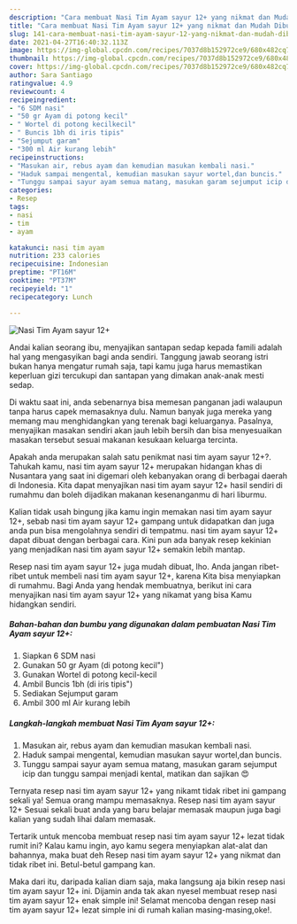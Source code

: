 ```yaml
---
description: "Cara membuat Nasi Tim Ayam sayur 12+ yang nikmat dan Mudah Dibuat"
title: "Cara membuat Nasi Tim Ayam sayur 12+ yang nikmat dan Mudah Dibuat"
slug: 141-cara-membuat-nasi-tim-ayam-sayur-12-yang-nikmat-dan-mudah-dibuat
date: 2021-04-27T16:40:32.113Z
image: https://img-global.cpcdn.com/recipes/7037d8b152972ce9/680x482cq70/nasi-tim-ayam-sayur-12-foto-resep-utama.jpg
thumbnail: https://img-global.cpcdn.com/recipes/7037d8b152972ce9/680x482cq70/nasi-tim-ayam-sayur-12-foto-resep-utama.jpg
cover: https://img-global.cpcdn.com/recipes/7037d8b152972ce9/680x482cq70/nasi-tim-ayam-sayur-12-foto-resep-utama.jpg
author: Sara Santiago
ratingvalue: 4.9
reviewcount: 4
recipeingredient:
- "6 SDM nasi"
- "50 gr Ayam di potong kecil"
- " Wortel di potong kecilkecil"
- " Buncis 1bh di iris tipis"
- "Sejumput garam"
- "300 ml Air kurang lebih"
recipeinstructions:
- "Masukan air, rebus ayam dan kemudian masukan kembali nasi."
- "Haduk sampai mengental, kemudian masukan sayur wortel,dan buncis."
- "Tunggu sampai sayur ayam semua matang, masukan garam sejumput icip dan tunggu sampai menjadi kental, matikan dan sajikan 😍"
categories:
- Resep
tags:
- nasi
- tim
- ayam

katakunci: nasi tim ayam 
nutrition: 233 calories
recipecuisine: Indonesian
preptime: "PT16M"
cooktime: "PT37M"
recipeyield: "1"
recipecategory: Lunch

---
```



![Nasi Tim Ayam sayur 12+](https://img-global.cpcdn.com/recipes/7037d8b152972ce9/680x482cq70/nasi-tim-ayam-sayur-12-foto-resep-utama.jpg)

Andai kalian seorang ibu, menyajikan santapan sedap kepada famili adalah hal yang mengasyikan bagi anda sendiri. Tanggung jawab seorang istri bukan hanya mengatur rumah saja, tapi kamu juga harus memastikan keperluan gizi tercukupi dan santapan yang dimakan anak-anak mesti sedap.

Di waktu  saat ini, anda sebenarnya bisa memesan panganan jadi walaupun tanpa harus capek memasaknya dulu. Namun banyak juga mereka yang memang mau menghidangkan yang terenak bagi keluarganya. Pasalnya, menyajikan masakan sendiri akan jauh lebih bersih dan bisa menyesuaikan masakan tersebut sesuai makanan kesukaan keluarga tercinta. 



Apakah anda merupakan salah satu penikmat nasi tim ayam sayur 12+?. Tahukah kamu, nasi tim ayam sayur 12+ merupakan hidangan khas di Nusantara yang saat ini digemari oleh kebanyakan orang di berbagai daerah di Indonesia. Kita dapat menyajikan nasi tim ayam sayur 12+ hasil sendiri di rumahmu dan boleh dijadikan makanan kesenanganmu di hari liburmu.

Kalian tidak usah bingung jika kamu ingin memakan nasi tim ayam sayur 12+, sebab nasi tim ayam sayur 12+ gampang untuk didapatkan dan juga anda pun bisa mengolahnya sendiri di tempatmu. nasi tim ayam sayur 12+ dapat dibuat dengan berbagai cara. Kini pun ada banyak resep kekinian yang menjadikan nasi tim ayam sayur 12+ semakin lebih mantap.

Resep nasi tim ayam sayur 12+ juga mudah dibuat, lho. Anda jangan ribet-ribet untuk membeli nasi tim ayam sayur 12+, karena Kita bisa menyiapkan di rumahmu. Bagi Anda yang hendak membuatnya, berikut ini cara menyajikan nasi tim ayam sayur 12+ yang nikamat yang bisa Kamu hidangkan sendiri.

<!--inarticleads1-->

##### Bahan-bahan dan bumbu yang digunakan dalam pembuatan Nasi Tim Ayam sayur 12+:

1. Siapkan 6 SDM nasi
1. Gunakan 50 gr Ayam (di potong kecil&#34;)
1. Gunakan  Wortel di potong kecil-kecil
1. Ambil  Buncis 1bh (di iris tipis&#34;)
1. Sediakan Sejumput garam
1. Ambil 300 ml Air kurang lebih




<!--inarticleads2-->

##### Langkah-langkah membuat Nasi Tim Ayam sayur 12+:

1. Masukan air, rebus ayam dan kemudian masukan kembali nasi.
1. Haduk sampai mengental, kemudian masukan sayur wortel,dan buncis.
1. Tunggu sampai sayur ayam semua matang, masukan garam sejumput icip dan tunggu sampai menjadi kental, matikan dan sajikan 😍




Ternyata resep nasi tim ayam sayur 12+ yang nikamt tidak ribet ini gampang sekali ya! Semua orang mampu memasaknya. Resep nasi tim ayam sayur 12+ Sesuai sekali buat anda yang baru belajar memasak maupun juga bagi kalian yang sudah lihai dalam memasak.

Tertarik untuk mencoba membuat resep nasi tim ayam sayur 12+ lezat tidak rumit ini? Kalau kamu ingin, ayo kamu segera menyiapkan alat-alat dan bahannya, maka buat deh Resep nasi tim ayam sayur 12+ yang nikmat dan tidak ribet ini. Betul-betul gampang kan. 

Maka dari itu, daripada kalian diam saja, maka langsung aja bikin resep nasi tim ayam sayur 12+ ini. Dijamin anda tak akan nyesel membuat resep nasi tim ayam sayur 12+ enak simple ini! Selamat mencoba dengan resep nasi tim ayam sayur 12+ lezat simple ini di rumah kalian masing-masing,oke!.


